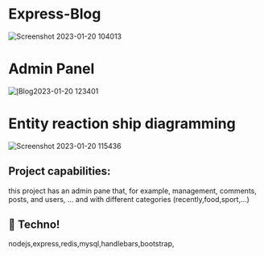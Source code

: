 # Express-Blog

![Screenshot 2023-01-20 104013](https://user-images.githubusercontent.com/98082833/213638117-1c00e046-f43a-40af-8fba-90110c28d566.png)

# Admin Panel

![إBlog2023-01-20 123401](https://user-images.githubusercontent.com/98082833/213657035-aad1c3f7-7b93-4b38-b9e5-286af84aa2cc.png)

# Entity reaction ship diagramming

![Screenshot 2023-01-20 115436](https://user-images.githubusercontent.com/98082833/213650403-2db48bd3-9431-4e45-94c7-2f044be794f3.png)

## Project capabilities:
this project has an admin pane that, for example, management, comments, posts, and users, ... and with different categories (recently,food,sport,...)

## 🚀 Techno!
nodejs,express,redis,mysql,handlebars,bootstrap,
